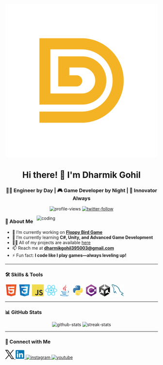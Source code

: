 ![Header](https://github.com/DharmikGohil013/DharmikGohil013/blob/main/dlogo.png)

<h1 align="center">Hi there! 👋 I'm Dharmik Gohil</h1>
<h3 align="center">👨‍💻 Engineer by Day | 🎮 Game Developer by Night | 🚀 Innovator Always</h3>

<p align="center">
  <img src="https://komarev.com/ghpvc/?username=dharmikgohil013&label=Profile%20views&color=blue&style=flat" alt="profile-views" /> 
  <a href="https://twitter.com/dharmik086" target="blank">
    <img src="https://img.shields.io/twitter/follow/dharmik086?logo=twitter&style=for-the-badge" alt="twitter-follow" />
  </a>
</p>

<img align="right" alt="coding" width="400" src="https://user-images.githubusercontent.com/55389276/140866485-8fb1c876-9a8f-4d6a-98dc-08c4981eaf70.gif">

### 🚀 About Me
- 🔭 I’m currently working on **[Floppy Bird Game](https://github.com/DharmikGohil013/Floppy-Bird-Game)**  
- 🌱 I’m currently learning **C#, Unity, and Advanced Game Development**  
- 👨‍💻 All of my projects are available [here](https://github.com/DharmikGohil013)  
- 📫 Reach me at **dharmikgohil395003@gmail.com**  
- ⚡ Fun fact: **I code like I play games—always leveling up!**

---

### 🛠️ Skills & Tools
<p align="left">
  <img src="https://raw.githubusercontent.com/devicons/devicon/master/icons/html5/html5-original.svg" alt="html5" width="40" height="40"/> 
  <img src="https://raw.githubusercontent.com/devicons/devicon/master/icons/css3/css3-original.svg" alt="css3" width="40" height="40"/> 
  <img src="https://raw.githubusercontent.com/devicons/devicon/master/icons/javascript/javascript-original.svg" alt="javascript" width="40" height="40"/> 
  <img src="https://raw.githubusercontent.com/devicons/devicon/master/icons/react/react-original.svg" alt="react" width="40" height="40"/> 
  <img src="https://raw.githubusercontent.com/devicons/devicon/master/icons/java/java-original.svg" alt="java" width="40" height="40"/> 
  <img src="https://raw.githubusercontent.com/devicons/devicon/master/icons/python/python-original.svg" alt="python" width="40" height="40"/> 
  <img src="https://raw.githubusercontent.com/devicons/devicon/master/icons/csharp/csharp-original.svg" alt="csharp" width="40" height="40"/> 
  <img src="https://raw.githubusercontent.com/devicons/devicon/master/icons/unity/unity-original.svg" alt="unity" width="40" height="40"/> 
  <img src="https://raw.githubusercontent.com/devicons/devicon/master/icons/mysql/mysql-original.svg" alt="mysql" width="40" height="40"/>
</p>

---

### 📊 GitHub Stats
<p align="center">
  <img src="https://github-readme-stats.vercel.app/api?username=DharmikGohil013&show_icons=true&theme=radical" alt="github-stats" />
  <img src="https://github-readme-streak-stats.herokuapp.com/?user=DharmikGohil013&theme=radical" alt="streak-stats" />
</p>

---

### 🔗 Connect with Me
<p align="left">
  <a href="https://twitter.com/dharmik086" target="_blank">
    <img src="https://raw.githubusercontent.com/devicons/devicon/master/icons/twitter/twitter-original.svg" alt="twitter" width="30" height="30"/>
  </a>
  <a href="https://linkedin.com/in/dharmik086" target="_blank">
    <img src="https://raw.githubusercontent.com/devicons/devicon/master/icons/linkedin/linkedin-original.svg" alt="linkedin" width="30" height="30"/>
  </a>
  <a href="https://instagram.com/dharmik.086" target="_blank">
    <img src="https://raw.githubusercontent.com/devicons/devicon/master/icons/instagram/instagram-original.svg" alt="instagram" width="30" height="30"/>
  </a>
  <a href="https://www.youtube.com/c/dharmikgohilfilms" target="_blank">
    <img src="https://raw.githubusercontent.com/devicons/devicon/master/icons/youtube/youtube-original.svg" alt="youtube" width="30" height="30"/>
  </a>
</p>
